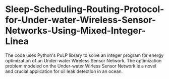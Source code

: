 # Sleep-Scheduling-Routing-Protocol-for-Under-water-Wireless-Sensor-Networks-Using-Mixed-Integer-Linea
The code uses Python's PuLP library to solve an integer program for energy optimization of an Under-water Wireless Sensor Network. The optimization problem modeled on the Under-water Wirless Sensor Network is a novel and crucial application for oil leak detection in an ocean.
